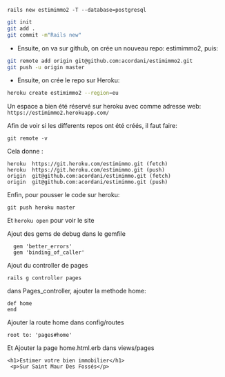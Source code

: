 ```
rails new estimimmo2 -T --database=postgresql
```

```bash
git init
git add .
git commit -m"Rails new"
```

- Ensuite, on va sur github, on crée un nouveau repo: estimimmo2, puis:

```bash
git remote add origin git@github.com:acordani/estimimmo2.git
git push -u origin master
```

- Ensuite, on crée le repo sur Heroku:
```bash
heroku create estimimmo2 --region=eu
```


Un espace a bien été réservé sur heroku avec comme adresse web: ```https://estimimmo2.herokuapp.com/```

Afin de voir si les differents repos ont été créés, il faut faire:

```git remote -v```

Cela donne :
```
heroku	https://git.heroku.com/estimimmo.git (fetch)
heroku	https://git.heroku.com/estimimmo.git (push)
origin	git@github.com:acordani/estimimmo.git (fetch)
origin	git@github.com:acordani/estimimmo.git (push)
```

Enfin, pour pousser le code sur heroku:
```
git push heroku master
```

Et ```heroku open``` pour voir le site

Ajout des gems de debug dans le gemfile

```
  gem 'better_errors'
  gem 'binding_of_caller'
 ```

Ajout du controller de pages

```
rails g controller pages
```

dans Pages_controller, ajouter la methode home:

```
def home
end
```

Ajouter la route home dans config/routes

```
root to: 'pages#home'
```

Et Ajouter la page home.html.erb dans views/pages

```
<h1>Estimer votre bien immobilier</h1>
 <p>Sur Saint Maur Des Fossés</p>
```



